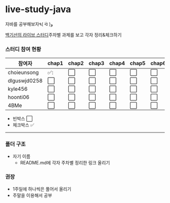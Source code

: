 # live-study-java
자바를 공부해보자٩( ᐛ )و


[백기선의 라이브 스터디](https://github.com/whiteship/live-study)주차별 과제를 보고 각자 정리&체크하기

### 스터디 참여 현황 
|참여자|chap1|chap2|chap3|chap4|chap5|chap6|chap7|chap8|chap9|chap10|chap11|chap12|chap13|chap14|chap15|
| ------ | ------ | ------ | ------ | ------ | ------ | ------ | ------ | ------ | ------ | ------ | ------ | ------ | ------ | ------ | ------ |
|choieunsong| :white_check_mark:: | :white_large_square:| :white_large_square: | :white_large_square: | :white_large_square: | :white_large_square: |:white_large_square: |:white_large_square: |:white_large_square: |:white_large_square: |:white_large_square: |:white_large_square: |:white_large_square: |:white_large_square: |:white_large_square: |
|dlguswjd0258| :white_large_square: | :white_large_square:| :white_large_square: | :white_large_square: | :white_large_square: | :white_large_square: |:white_large_square: |:white_large_square: |:white_large_square: |:white_large_square: |:white_large_square: |:white_large_square: |:white_large_square: |:white_large_square: |:white_large_square: |
|kyle456| :white_large_square: | :white_large_square:| :white_large_square: | :white_large_square: | :white_large_square: | :white_large_square: |:white_large_square: |:white_large_square: |:white_large_square: |:white_large_square: |:white_large_square: |:white_large_square: |:white_large_square: |:white_large_square: |:white_large_square: |
|hoonti06| :white_large_square: | :white_large_square:| :white_large_square: | :white_large_square: | :white_large_square: | :white_large_square: |:white_large_square: |:white_large_square: |:white_large_square: |:white_large_square: |:white_large_square: |:white_large_square: |:white_large_square: |:white_large_square: |:white_large_square: |
|4BMe| :white_large_square: | :white_large_square:| :white_large_square: | :white_large_square: | :white_large_square: | :white_large_square: |:white_large_square: |:white_large_square: |:white_large_square: |:white_large_square: |:white_large_square: |:white_large_square: |:white_large_square: |:white_large_square: |:white_large_square: |


* 빈박스 :white_large_square:
* 체크박스 :white_check_mark:

-----
### 폴더 구조
+ 자기 이름
  + README.md에 각자 주차별 정리한 링크 올리기

### 권장 
+ 1주일에 하나씩은 풀어서 올리기
+ 주말을 이용해서 공부

